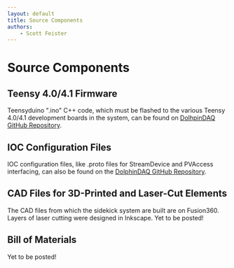 ```yaml
---
layout: default
title: Source Components
authors:
    - Scott Feister
---
```


# Source Components

## Teensy 4.0/4.1 Firmware
Teensyduino ".ino" C++ code, which must be flashed to the various Teensy 4.0/4.1 development boards in the system, can be found on [DolhpinDAQ GitHub Repository](https://github.com/sfeister/dolphindaq).

## IOC Configuration Files
IOC configuration files, like .proto files for StreamDevice and PVAccess interfacing, can also be found on the [DolphinDAQ GitHub Repository](https://github.com/sfeister/dolphindaq).

## CAD Files for 3D-Printed and Laser-Cut Elements
The CAD files from which the sidekick system are built are on Fusion360. Layers of laser cutting were designed in Inkscape. Yet to be posted!

## Bill of Materials
Yet to be posted!